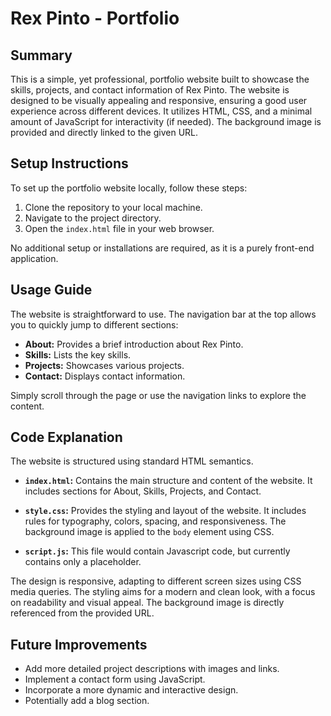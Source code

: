 # Rex Pinto - Portfolio

## Summary

This is a simple, yet professional, portfolio website built to showcase the skills, projects, and contact information of Rex Pinto. The website is designed to be visually appealing and responsive, ensuring a good user experience across different devices. It utilizes HTML, CSS, and a minimal amount of JavaScript for interactivity (if needed). The background image is provided and directly linked to the given URL.

## Setup Instructions

To set up the portfolio website locally, follow these steps:

1.  Clone the repository to your local machine.
2.  Navigate to the project directory.
3.  Open the `index.html` file in your web browser.

No additional setup or installations are required, as it is a purely front-end application.

## Usage Guide

The website is straightforward to use. The navigation bar at the top allows you to quickly jump to different sections:

*   **About:** Provides a brief introduction about Rex Pinto.
*   **Skills:** Lists the key skills.
*   **Projects:** Showcases various projects.
*   **Contact:** Displays contact information.

Simply scroll through the page or use the navigation links to explore the content.

## Code Explanation

The website is structured using standard HTML semantics.

*   **`index.html`:** Contains the main structure and content of the website. It includes sections for About, Skills, Projects, and Contact.

*   **`style.css`:** Provides the styling and layout of the website. It includes rules for typography, colors, spacing, and responsiveness.  The background image is applied to the `body` element using CSS.

*   **`script.js`:** This file would contain Javascript code, but currently contains only a placeholder.

The design is responsive, adapting to different screen sizes using CSS media queries. The styling aims for a modern and clean look, with a focus on readability and visual appeal.  The background image is directly referenced from the provided URL.

## Future Improvements

*   Add more detailed project descriptions with images and links.
*   Implement a contact form using JavaScript.
*   Incorporate a more dynamic and interactive design.
*   Potentially add a blog section.